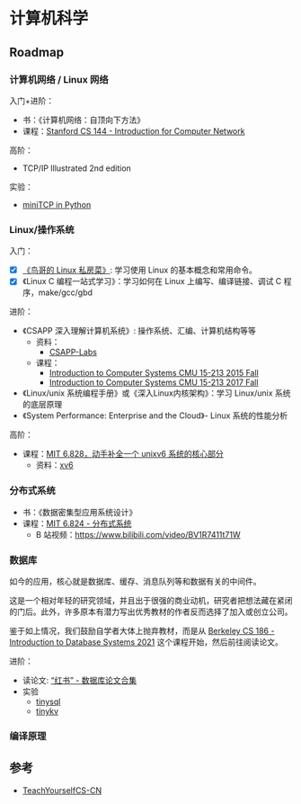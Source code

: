# 计算机科学


## Roadmap

### 计算机网络 / Linux 网络

入门+进阶：
- 书：《计算机网络：自顶向下方法》
- 课程：[Stanford CS 144 - Introduction for Computer Network](https://www.bilibili.com/video/BV137411Z7LR)

高阶：
- TCP/IP Illustrated 2nd edition

实验：
- [miniTCP in Python](https://github.com/jvns/teeceepee/)

### Linux/操作系统

入门：
- [x] [《鸟哥的 Linux 私房菜》](https://linux.vbird.org): 学习使用 Linux 的基本概念和常用命令。
- [x] 《Linux C 编程一站式学习》：学习如何在 Linux 上编写、编译链接、调试 C 程序，make/gcc/gbd

进阶：
- 《CSAPP 深入理解计算机系统》: 操作系统、汇编、计算机结构等等
  - 资料：
    - [CSAPP-Labs](https://github.com/Exely/CSAPP-Labs)
  - 课程：
    - [Introduction to Computer Systems CMU 15-213 2015 Fall](https://www.bilibili.com/video/BV1Lx411p7Wn)
    - [Introduction to Computer Systems CMU 15-213 2017 Fall](https://www.bilibili.com/video/BV1gW411x7Bz)
- 《Linux/unix 系统编程手册》或《深入Linux内核架构》：学习 Linux/unix 系统的底层原理
- 《System Performance: Enterprise and the Cloud》- Linux 系统的性能分析

高阶：
- 课程：[MIT 6.828，动手补全一个 unixv6 系统的核心部分](https://pdos.csail.mit.edu/6.828/2020/xv6.html)
    - 资料：[xv6](https://github.com/MoSunDay/xv6)

### 分布式系统

- 书：《数据密集型应用系统设计》
- 课程：[MIT 6.824 - 分布式系统](https://pdos.csail.mit.edu/6.824/)
  - B 站视频：<https://www.bilibili.com/video/BV1R7411t71W>


### 数据库

如今的应用，核心就是数据库、缓存、消息队列等和数据有关的中间件。

这是一个相对年轻的研究领域，并且出于很强的商业动机，研究者把想法藏在紧闭的门后。此外，许多原本有潜力写出优秀教材的作者反而选择了加入或创立公司。

鉴于如上情况，我们鼓励自学者大体上抛弃教材，而是从 [Berkeley CS 186 - Introduction to Database Systems 2021](https://www.bilibili.com/video/BV1B7411U7dZ) 这个课程开始，然后前往阅读论文。

进阶：
- 读论文: [“红书” - 数据库论文合集](http://www.redbook.io/)
- 实验
  - [tinysql](https://github.com/tidb-incubator/tinysql)
  - [tinykv](https://github.com/tidb-incubator/tinykv)


### 编译原理



## 参考

- [TeachYourselfCS-CN](https://github.com/keithnull/TeachYourselfCS-CN/blob/master/TeachYourselfCS-CN.md)
